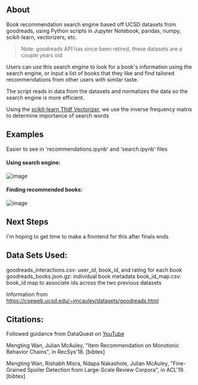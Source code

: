 ## About

Book recommendation search engine based off UCSD datasets from goodreads, using Python scripts in Jupyter Notebook, pandas, numpy, scikit-learn, vectorizers, etc.

> Note: goodreads API has since been retired, these datasets are a couple years old

Users can use this search engine to look for a book's information using the search engine, or input a list of books that they like and find tailored recommendations from other users with similar taste. 

The script reads in data from the datasets and normalizes the data so the search engine is more efficient. 

Using the [scikit-learn Tfidf Vectorizer](https://scikit-learn.org/stable/modules/generated/sklearn.feature_extraction.text.TfidfVectorizer.html), we use the inverse frequency matrix to determine importance of search words

## Examples
Easier to see in 'recommendations.ipynb' and 'search.ipynb' files

#### Using search engine:
![image](https://github.com/user-attachments/assets/2d6a7b03-9b40-4e6d-a3ca-cde41789e200)


#### Finding recommended books:
![image](https://github.com/user-attachments/assets/ca6f5034-4283-4756-9f50-760a1045f7df)

## Next Steps
I'm hoping to get time to make a frontend for this after finals ends


## Data Sets Used:

goodreads_interactions.csv: user_id, book_id, and rating for each book
goodreads_books.json.gz: individual book metadata
book_id_map.csv: book_id map to associate ids across the two previous datasets

Information from https://cseweb.ucsd.edu/~jmcauley/datasets/goodreads.html

## Citations:
Followed guidance from DataQuest on [YouTube](https://youtu.be/x-alwfgQ-cY?si=w4q2eiOomHXJux1a)

Mengting Wan, Julian McAuley, "Item Recommendation on Monotonic Behavior Chains", in RecSys'18.  [bibtex]

Mengting Wan, Rishabh Misra, Ndapa Nakashole, Julian McAuley, "Fine-Grained Spoiler Detection from Large-Scale Review Corpora", in ACL'19. [bibtex]
